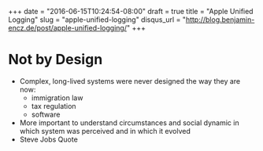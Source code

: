+++
date = "2016-06-15T10:24:54-08:00"
draft = true
title = "Apple Unified Logging"
slug = "apple-unified-logging"
disqus_url = "http://blog.benjamin-encz.de/post/apple-unified-logging/"
+++

# Not by Design

- Complex, long-lived systems were never designed the way they are now:
	- immigration law
	- tax regulation
	- software
- More important to understand circumstances and social dynamic in which system was perceived and in which it evolved
- Steve Jobs Quote 	
